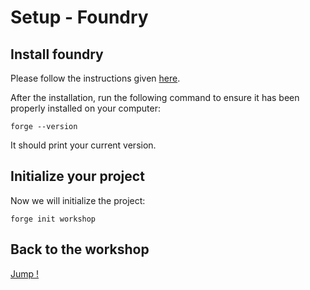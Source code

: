 # Setup - Foundry

## Install foundry

Please follow the instructions given [here](https://book.getfoundry.sh/getting-started/installation).

After the installation, run the following command to ensure it has been properly installed on your computer:

```shell
forge --version
```

It should print your current version.

## Initialize your project

Now we will initialize the project:

```shell
forge init workshop
```

## Back to the workshop

[Jump !](./README.md)
